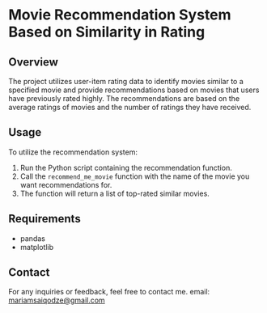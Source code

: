 # Movie Recommendation System Based on Similarity in Rating

## Overview

The project utilizes user-item rating data to identify movies similar to a specified movie and provide recommendations based on movies that users have previously rated highly. The recommendations are based on the average ratings of movies and the number of ratings they have received.

## Usage

To utilize the recommendation system:
1. Run the Python script containing the recommendation function.
2. Call the `recommend_me_movie` function with the name of the movie you want recommendations for.
3. The function will return a list of top-rated similar movies.

## Requirements
- pandas
- matplotlib

## Contact
For any inquiries or feedback, feel free to contact me.
email: mariamsaiqodze@gmail.com
